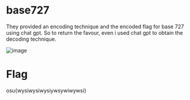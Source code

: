 # base727

They provided an encoding technique and the encoded flag for base 727 using chat gpt.
So to return the favour, even i used chat gpt to obtain the decoding technique.

![image](https://github.com/Snapskillz123/osuCTF/assets/149099858/56b6042e-fb94-4a86-bfa7-18a29429a8bb)

  # Flag

  osu{wysiwysiwysiywsywiwywsi}
